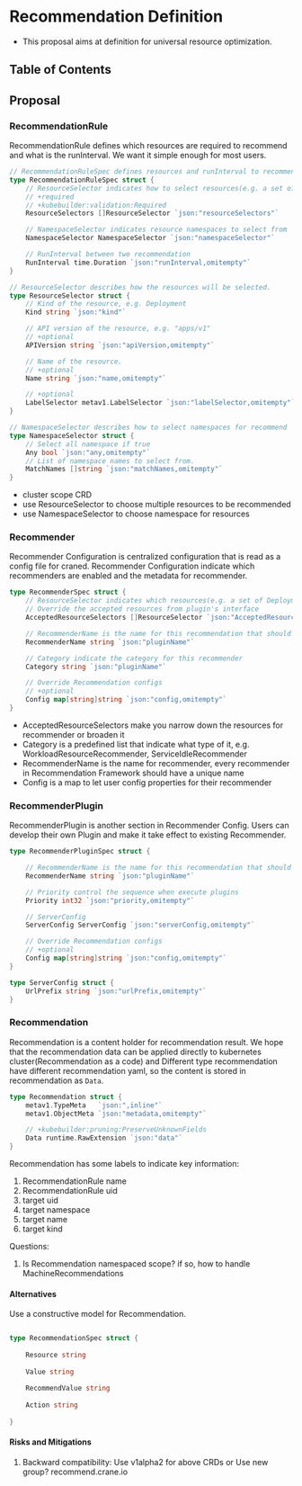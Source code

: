 # Recommendation Definition
- This proposal aims at definition for universal resource optimization. 

## Table of Contents

<!-- TOC -->


<!-- /TOC -->

## Proposal

### RecommendationRule

RecommendationRule defines which resources are required to recommend and what is the runInterval. We want it simple enough for most users.

```go
// RecommendationRuleSpec defines resources and runInterval to recommend
type RecommendationRuleSpec struct {
	// ResourceSelector indicates how to select resources(e.g. a set of Deployments) for a Recommendation.
	// +required
	// +kubebuilder:validation:Required
	ResourceSelectors []ResourceSelector `json:"resourceSelectors"`

	// NamespaceSelector indicates resource namespaces to select from
	NamespaceSelector NamespaceSelector `json:"namespaceSelector"`

	// RunInterval between two recommendation
	RunInterval time.Duration `json:"runInterval,omitempty"`
}

// ResourceSelector describes how the resources will be selected.
type ResourceSelector struct {
	// Kind of the resource, e.g. Deployment
	Kind string `json:"kind"`

	// API version of the resource, e.g. "apps/v1"
	// +optional
	APIVersion string `json:"apiVersion,omitempty"`

	// Name of the resource.
	// +optional
	Name string `json:"name,omitempty"`

	// +optional
	LabelSelector metav1.LabelSelector `json:"labelSelector,omitempty"`
}

// NamespaceSelector describes how to select namespaces for recommend
type NamespaceSelector struct {
    // Select all namespace if true
    Any bool `json:"any,omitempty"`
    // List of namespace names to select from.
    MatchNames []string `json:"matchNames,omitempty"`
}
```

- cluster scope CRD
- use ResourceSelector to choose multiple resources to be recommended
- use NamespaceSelector to choose namespace for resources

### Recommender

Recommender Configuration is centralized configuration that is read as a config file for craned. Recommender Configuration indicate which recommenders are enabled and the metadata for recommender.

```go
type RecommenderSpec struct {
    // ResourceSelector indicates which resources(e.g. a set of Deployments) are accepted for plugin.
    // Override the accepted resources from plugin's interface
    AcceptedResourceSelectors []ResourceSelector `json:"AcceptedResources"`

    // RecommenderName is the name for this recommendation that should be included in all recommender collections
    RecommenderName string `json:"pluginName"`

    // Category indicate the category for this recommender
    Category string `json:"pluginName"`

    // Override Recommendation configs
    // +optional
    Config map[string]string `json:"config,omitempty"`
}

```

- AcceptedResourceSelectors make you narrow down the resources for recommender or broaden it
- Category is a predefined list that indicate what type of it, e.g. WorkloadResourceRecommender, ServiceIdleRecommender
- RecommenderName is the name for recommender, every recommender in Recommendation Framework should have a unique name
- Config is a map to let user config properties for their recommender

### RecommenderPlugin

RecommenderPlugin is another section in Recommender Config. Users can develop their own Plugin and make it take effect to existing Recommender.

```go
type RecommenderPluginSpec struct {

    // RecommenderName is the name for this recommendation that should be included in all recommender collections
    RecommenderName string `json:"pluginName"`

    // Priority control the sequence when execute plugins
    Priority int32 `json:"priority,omitempty"`

    // ServerConfig
    ServerConfig ServerConfig `json:"serverConfig,omitempty"`

    // Override Recommendation configs
    // +optional
    Config map[string]string `json:"config,omitempty"`
}

type ServerConfig struct {
    UrlPrefix string `json:"urlPrefix,omitempty"`
}

```

### Recommendation

Recommendation is a content holder for recommendation result. We hope that the recommendation data can be applied directly to kubernetes cluster(Recommendation as a code) and Different type recommendation have different recommendation yaml, so the content is stored in recommendation as `Data`.

```go
type Recommendation struct {
	metav1.TypeMeta   `json:",inline"`
	metav1.ObjectMeta `json:"metadata,omitempty"`

	// +kubebuilder:pruning:PreserveUnknownFields
	Data runtime.RawExtension `json:"data"`
}
```

Recommendation has some labels to indicate key information:
1. RecommendationRule name
2. RecommendationRule uid
3. target uid
4. target namespace
5. target name
6. target kind

Questions:

1. Is Recommendation namespaced scope? if so, how to handle MachineRecommendations

#### Alternatives

Use a constructive model for Recommendation.

```go

type RecommendationSpec struct {
	
	Resource string 
	
	Value string
	
	RecommendValue string
	
	Action string
	
}

```


#### Risks and Mitigations

1. Backward compatibility: Use v1alpha2 for above CRDs or Use new group? recommend.crane.io

